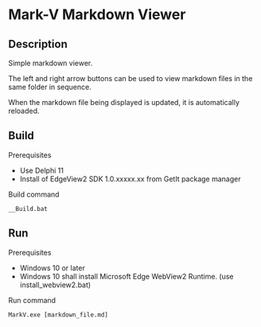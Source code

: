 # Mark-V Markdown Viewer

## Description

Simple markdown viewer.

The left and right arrow buttons can be used to view markdown files in the same 
folder in sequence.

When the markdown file being displayed is updated, it is automatically reloaded.


## Build

Prerequisites

* Use Delphi 11
* Install of EdgeView2 SDK 1.0.xxxxx.xx from GetIt package manager


Build command

```
__Build.bat
```

## Run

Prerequisites
* Windows 10 or later
* Windows 10 shall install Microsoft Edge WebView2 Runtime. (use install_webview2.bat)

Run command

```
MarkV.exe [markdown_file.md]
```
